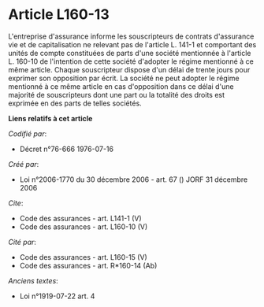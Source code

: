 # Article L160-13

L'entreprise d'assurance informe les souscripteurs de contrats d'assurance vie et de capitalisation ne relevant pas de
l'article L. 141-1 et comportant des unités de compte constituées de parts d'une société mentionnée à l'article L. 160-10 de
l'intention de cette société d'adopter le régime mentionné à ce même article. Chaque souscripteur dispose d'un délai de
trente jours pour exprimer son opposition par écrit. La société ne peut adopter le régime mentionné à ce même article en cas
d'opposition dans ce délai d'une majorité de souscripteurs dont une part ou la totalité des droits est exprimée en des parts
de telles sociétés.

**Liens relatifs à cet article**

_Codifié par_:

  - Décret n°76-666 1976-07-16

_Créé par_:

  - Loi n°2006-1770 du 30 décembre 2006 - art. 67 () JORF 31 décembre 2006

_Cite_:

  - Code des assurances - art. L141-1 (V)
  - Code des assurances - art. L160-10 (V)

_Cité par_:

  - Code des assurances - art. L160-15 (V)
  - Code des assurances - art. R*160-14 (Ab)

_Anciens textes_:

  - Loi n°1919-07-22 art. 4
